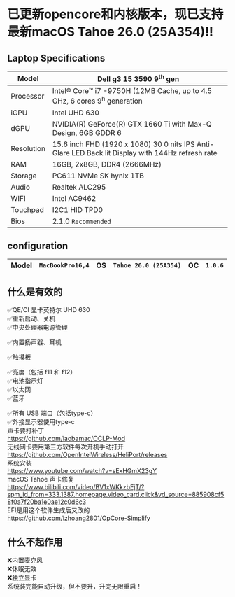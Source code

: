 # 已更新opencore和内核版本，现已支持最新macOS Tahoe 26.0 (25A354)!!<br>
## Laptop Specifications

Model     | Dell g3 15 3590 9<sup>th</sup> gen
---       | ---
Processor | Intel®️ Core™️ i7 -9750H (12MB Cache, up to 4.5 GHz, 6 cores 9<sup>h</sup> generation 
iGPU      | Intel UHD 630
dGPU      | NVIDIA(R) GeForce(R) GTX 1660 Ti with Max-Q Design, 6GB GDDR 6
Resolution| 15.6 inch FHD (1920 x 1080) 30 0 nits IPS Anti-Glare LED Back lit Display with 144Hz refresh rate
RAM       | 16GB, 2x8GB, DDR4 (2666MHz) 
Storage   | PC611 NVMe SK hynix 1TB
Audio     | Realtek ALC295
WIFI      | Intel AC9462
Touchpad  | I2C1 HID TPD0
Bios      | 2.1.0 `Recommended`

## configuration

Model | `MacBookPro16,4` | OS | `Tahoe 26.0 (25A354)` | OC | `1.0.6` 
---|---|---|---|---|---




##  什么是有效的
✅QE/CI 显卡英特尔 UHD 630 <br>
✅重新启动、关机 <br>
✅中央处理器电源管理 <br>

✅内置扬声器、耳机 <br>

✅触摸板 <br>

✅亮度（包括 f11 和 f12）<br>
✅电池指示灯 <br>
✅以太网 <br>
✅蓝牙 <br>

✅所有 USB 端口（包括type-c）<br>
✅外接显示器使用type-c <br>
声卡要打补丁<br>
https://github.com/laobamac/OCLP-Mod <br>
无线网卡要用第三方软件每次开机手动打开<br>
https://github.com/OpenIntelWireless/HeliPort/releases<br>
系统安装<br>https://www.youtube.com/watch?v=sExHGmX23gY<br> macOS Tahoe 声卡修复<br>https://www.bilibili.com/video/BV1xWKkzbEjT/?spm_id_from=333.1387.homepage.video_card.click&vd_source=885908cf58f0a7f20ba1e0ae12c0d6c3<br>
EFI是用这个软件生成后又改的
<br>https://github.com/lzhoang2801/OpCore-Simplify

##  什么不起作用 <br>
❌内置麦克风 <br>
❌休眠无效 <br>
❌独立显卡 <br>
系统装完能自动升级，但不要升，升完无限重启！
